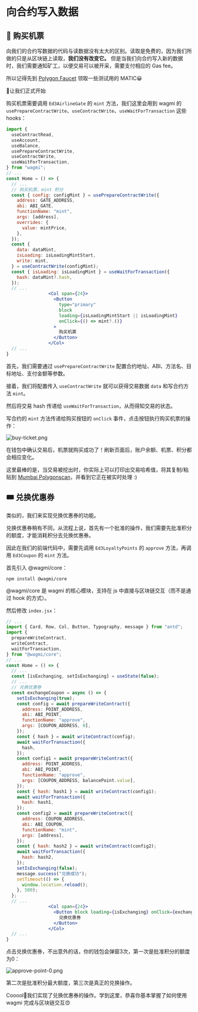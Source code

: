 # 向合约写入数据

## 🎫 购买机票

向我们的合约写数据的代码与读数据没有太大的区别。读取是免费的，因为我们所做的只是从区块链上读取，**我们没有改变它。** 但是当我们向合约写入新的数据时，我们需要通知矿工，以便交易可以被开采，需要支付相应的 Gas fee。

所以记得先到 [Polygon Faucet](https://faucet.polygon.technology/) 领取一些测试用的 MATIC😀

💪让我们正式开始

购买机票需要调用 `Ed3AirlineGate` 的 `mint` 方法，我们这里会用到 wagmi 的 `usePrepareContractWrite`、`useContractWrite`、`useWaitForTransaction` 这些 hooks：

```jsx
import {
  useContractRead,
  useAccount,
  useBalance,
  usePrepareContractWrite,
  useContractWrite,
  useWaitForTransaction,
} from "wagmi";
// ...
const Home = () => {
  // ...
  // 购买机票，mint 积分
  const { config: configMint } = usePrepareContractWrite({
    address: GATE_ADDRESS,
    abi: ABI_GATE,
    functionName: "mint",
    args: [address],
    overrides: {
      value: mintPrice,
    },
  });
  const {
    data: dataMint,
    isLoading: isLoadingMintStart,
    write: mint,
  } = useContractWrite(configMint);
  const { isLoading: isLoadingMint } = useWaitForTransaction({
    hash: dataMint?.hash,
  });
  // ...
                <Col span={24}>
                  <Button
                    type="primary"
                    block
                    loading={isLoadingMintStart || isLoadingMint}
                    onClick={() => mint?.()}
                  >
                    购买机票
                  </Button>
                </Col>
  // ...
}
```

首先，我们需要通过 `usePrepareContractWrite` 配置合约地址、ABI、方法名、目标地址、支付金额等参数。

接着，我们将配置传入 `useContractWrite` 就可以获得交易数据 `data` 和写合约方法 `mint`。

然后将交易 hash 传递给 `useWaitForTransaction`，从而得知交易的状态。

写合约的 `mint` 方法传递给购买按钮的 `onClick` 事件，点击按钮执行购买机票的操作：

![buy-ticket.png](https://i.postimg.cc/1RGywkmv/buy-ticket.png)

在钱包中确认交易后，机票就购买成功了！刷新页面后，账户余额、机票、积分都会相应变化。

这里最棒的是，当交易被挖出时，你实际上可以打印出交易哈希值，将其复制/粘贴到 [Mumbai Polygonscan](https://mumbai.polygonscan.com/)，并看到它正在被实时处理 :)

## 🎟 兑换优惠券

类似的，我们来实现兑换优惠券的功能。

兑换优惠券稍有不同，从流程上说，首先有一个批准的操作，我们需要先批准积分的额度，才能消耗积分去兑换优惠券。

因此在我们的前端代码中，需要先调用 `Ed3LoyaltyPoints` 的 `approve` 方法，再调用 `Ed3Coupon` 的 `mint` 方法。

首先引入 @wagmi/core：

```shell
npm install @wagmi/core
```

@wagmi/core 是 wagmi 的核心模块，支持在 js 中直接与区块链交互（而不是通过 hook 的方式）。

然后修改 `index.jsx`：

```jsx
// ...
import { Card, Row, Col, Button, Typography, message } from "antd";
import {
  prepareWriteContract,
  writeContract,
  waitForTransaction,
} from "@wagmi/core";
// ...
const Home = () => {
  // ...
  const [isExchanging, setIsExchanging] = useState(false);
  // ...
  // 兑换优惠券
  const exchangeCoupon = async () => {
    setIsExchanging(true);
    const config = await prepareWriteContract({
      address: POINT_ADDRESS,
      abi: ABI_POINT,
      functionName: "approve",
      args: [COUPON_ADDRESS, 0],
    });
    const { hash } = await writeContract(config);
    await waitForTransaction({
      hash,
    });
    const config1 = await prepareWriteContract({
      address: POINT_ADDRESS,
      abi: ABI_POINT,
      functionName: "approve",
      args: [COUPON_ADDRESS, balancePoint.value],
    });
    const { hash: hash1 } = await writeContract(config1);
    await waitForTransaction({
      hash: hash1,
    });
    const config2 = await prepareWriteContract({
      address: COUPON_ADDRESS,
      abi: ABI_COUPON,
      functionName: "mint",
      args: [address],
    });
    const { hash: hash2 } = await writeContract(config2);
    await waitForTransaction({
      hash: hash2,
    });
    setIsExchanging(false);
    message.success("兑换成功");
    setTimeout(() => {
      window.location.reload();
    }, 500);
  };
  // ...
                <Col span={24}>
                  <Button block loading={isExchanging} onClick={exchangeCoupon}>
                    兑换优惠券
                  </Button>
                </Col>
  // ...
}
```

点击兑换优惠券，不出意外的话，你的钱包会弹窗3次，第一次是批准积分的额度为0：

![approve-point-0.png](https://i.postimg.cc/rm4kTC1p/approve-point-0.png)

第二次是批准积分最大额度，第三次是真正的兑换操作。

Cooool🎊我们实现了兑换优惠券的操作。学到这里，恭喜你基本掌握了如何使用 wagmi 完成与区块链交互😍
